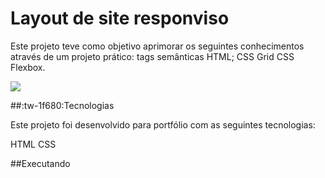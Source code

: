 # Layout de site responviso

Este projeto teve como objetivo aprimorar os seguintes conhecimentos através de um projeto prático: tags semânticas HTML; CSS Grid CSS Flexbox.

<img src="https://lh6.googleusercontent.com/MFnX84JzgtbpjPd2LhEAonlq0dNq8MHrXnSaGBB8PQnUygquwonp3sMtSLLabHum0q0cnsZEim4wXB8=w1920-h892">


##:tw-1f680:Tecnologias

Este projeto foi desenvolvido para portfólio com as seguintes tecnologias:

HTML
CSS

##Executando

